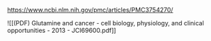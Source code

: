 
https://www.ncbi.nlm.nih.gov/pmc/articles/PMC3754270/

![[(PDF) Glutamine and cancer - cell biology, physiology, and clinical opportunities - 2013 - JCI69600.pdf]]
